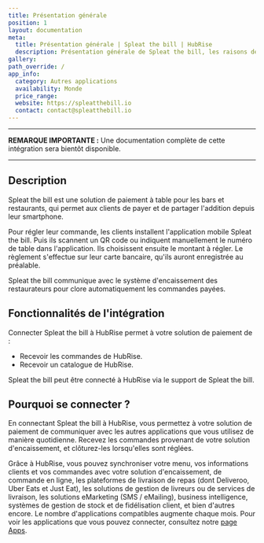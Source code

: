 ```yaml
---
title: Présentation générale
position: 1
layout: documentation
meta:
  title: Présentation générale | Spleat the bill | HubRise
  description: Présentation générale de Spleat the bill, les raisons de connecter votre solution de paiement à HubRise et liste des fonctionnalités de l'intégration avec HubRise.
gallery:
path_override: /
app_info:
  category: Autres applications
  availability: Monde
  price_range:
  website: https://spleatthebill.io
  contact: contact@spleatthebill.io
---
```


---

**REMARQUE IMPORTANTE :** Une documentation complète de cette intégration sera bientôt disponible.

---

## Description

Spleat the bill est une solution de paiement à table pour les bars et restaurants, qui permet aux clients de payer et de partager l'addition depuis leur smartphone.

Pour régler leur commande, les clients installent l'application mobile Spleat the bill. Puis ils scannent un QR code ou indiquent manuellement le numéro de table dans l'application. Ils choisissent ensuite le montant à régler. Le règlement s'effectue sur leur carte bancaire, qu'ils auront enregistrée au préalable.

Spleat the bill communique avec le système d'encaissement des restaurateurs pour clore automatiquement les commandes payées.

## Fonctionnalités de l'intégration

Connecter Spleat the bill à HubRise permet à votre solution de paiement de :

- Recevoir les commandes de HubRise.
- Recevoir un catalogue de HubRise.

Spleat the bill peut être connecté à HubRise via le support de Spleat the bill.

## Pourquoi se connecter ?

En connectant Spleat the bill à HubRise, vous permettez à votre solution de paiement de communiquer avec les autres applications que vous utilisez de manière quotidienne. Recevez les commandes provenant de votre solution d'encaissement, et clôturez-les lorsqu'elles sont réglées.

Grâce à HubRise, vous pouvez synchroniser votre menu, vos informations clients et vos commandes avec votre solution d'encaissement, de commande en ligne, les plateformes de livraison de repas (dont Deliveroo, Uber Eats et Just Eat), les solutions de gestion de livreurs ou de services de livraison, les solutions eMarketing (SMS / eMailing), business intelligence, systèmes de gestion de stock et de fidélisation client, et bien d'autres encore. Le nombre d'applications compatibles augmente chaque mois. Pour voir les applications que vous pouvez connecter, consultez notre [page Apps](/apps).
